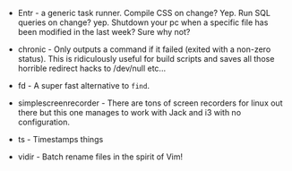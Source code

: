 - Entr - a generic task runner. Compile CSS on change? Yep. Run SQL queries on
  change? yep. Shutdown your pc when a specific file has been modified in the
  last week? Sure why not?

- chronic - Only outputs a command if it failed (exited with a non-zero status).
  This is ridiculously useful for build scripts and saves all those horrible
  redirect hacks to /dev/null etc...

- fd - A super fast alternative to `find`.

- simplescreenrecorder - There are tons of screen recorders for linux out there
  but this one manages to work with Jack and i3 with no configuration.

- ts - Timestamps things

- vidir - Batch rename files in the spirit of Vim!

